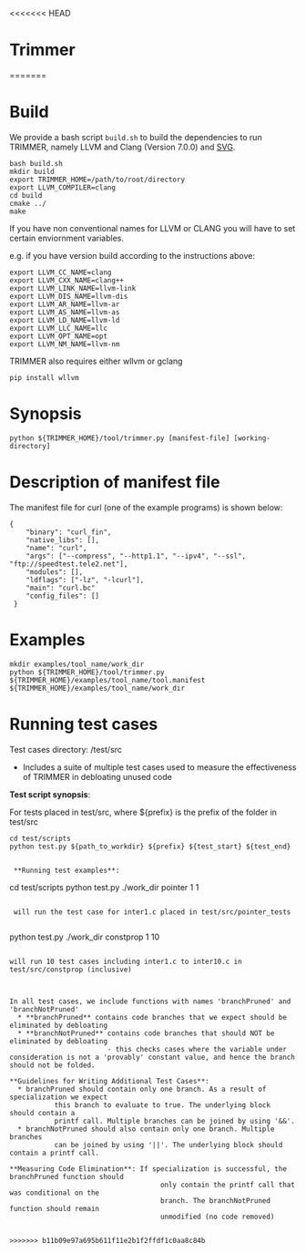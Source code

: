 <<<<<<< HEAD
# Trimmer
=======


Build
======

We provide a bash script `build.sh` to build the dependencies to run TRIMMER, namely LLVM and Clang (Version 7.0.0) and [SVG](https://github.com/SVF-tools/SVF).


```
bash build.sh
mkdir build
export TRIMMER_HOME=/path/to/root/directory
export LLVM_COMPILER=clang
cd build
cmake ../
make
```
   
If you have non conventional names for LLVM or CLANG you will have to set certain enviornment variables.

e.g. if you have version build according to the instructions above: 
    
```
export LLVM_CC_NAME=clang
export LLVM_CXX_NAME=clang++
export LLVM_LINK_NAME=llvm-link
export LLVM_DIS_NAME=llvm-dis
export LLVM_AR_NAME=llvm-ar
export LLVM_AS_NAME=llvm-as
export LLVM_LD_NAME=llvm-ld
export LLVM_LLC_NAME=llc
export LLVM_OPT_NAME=opt
export LLVM_NM_NAME=llvm-nm
```

TRIMMER also requires either wllvm or gclang

```
pip install wllvm
```


Synopsis
========

```
python ${TRIMMER_HOME}/tool/trimmer.py [manifest-file] [working-directory]
```

Description of manifest file 
============================
    
The manifest file for curl (one of the example programs) is shown below:

``` 
{
    "binary": "curl_fin", 
    "native_libs": [], 
    "name": "curl", 
    "args": ["--compress", "--http1.1", "--ipv4", "--ssl", "ftp://speedtest.tele2.net"],
    "modules": [], 
    "ldflags": ["-lz", "-lcurl"], 
    "main": "curl.bc"
    "config_files": []
 }
 ```

Examples
========
```
mkdir examples/tool_name/work_dir
python ${TRIMMER_HOME}/tool/trimmer.py   ${TRIMMER_HOME}/examples/tool_name/tool.manifest  ${TRIMMER_HOME}/examples/tool_name/work_dir      
```

Running test cases
==================
    
Test cases directory: /test/src
      
* Includes a suite of multiple test cases used to measure the effectiveness of TRIMMER in debloating unused code 
 
 **Test script synopsis**:

For tests placed in test/src, where ${prefix} is the prefix of the folder in test/src
 
```
cd test/scripts
python test.py ${path_to_workdir} ${prefix} ${test_start} ${test_end} 
 
 
 **Running test examples**:

```
cd test/scripts
python test.py ./work_dir pointer 1 1 
```
    
 will run the test case for inter1.c placed in test/src/pointer_tests
    
```
python test.py ./work_dir constprop 1 10
```
    
will run 10 test cases including inter1.c to inter10.c in test/src/constprop (inclusive)



In all test cases, we include functions with names 'branchPruned' and 'branchNotPruned'
  * **branchPruned** contains code branches that we expect should be eliminated by debloating
  * **branchNotPruned** contains code branches that should NOT be eliminated by debloating 
                        - this checks cases where the variable under consideration is not a 'provably' constant value, and hence the branch should not be folded.
      
**Guidelines for Writing Additional Test Cases**:
  * branchPruned should contain only one branch. As a result of specialization we expect 
           this branch to evaluate to true. The underlying block should contain a 
           printf call. Multiple branches can be joined by using '&&'.
  * branchNotPruned should also contain only one branch. Multiple branches 
           can be joined by using '||'. The underlying block should contain a printf call.

**Measuring Code Elimination**: If specialization is successful, the branchPruned function should 
                                     only contain the printf call that was conditional on the 
                                     branch. The branchNotPruned function should remain 
                                     unmodified (no code removed)    
    
    
>>>>>>> b11b09e97a695b611f11e2b1f2ffdf1c0aa8c84b
